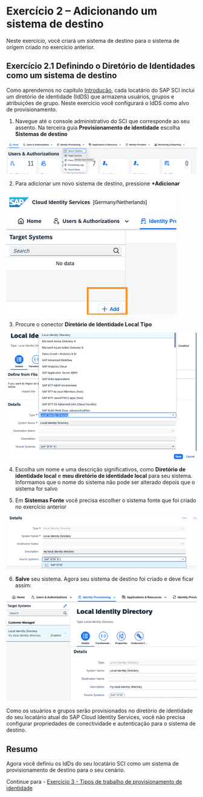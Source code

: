 # Exercício 2 – Adicionando um sistema de destino

Neste exercício, você criará um sistema de destino para o sistema de origem criado no exercício anterior.

## Exercício 2.1 Definindo o Diretório de Identidades como um sistema de destino

Como aprendemos no capítulo [Introdução](../ex0/README.md), cada locatário do SAP SCI inclui um diretório de identidade (IdDS) que armazena usuários, grupos e atribuições de grupo. Neste exercício você configurará o IdDS como alvo de provisionamento.

1. Navegue até o console administrativo do SCI que corresponde ao seu assento. Na terceira guia **Provisionamento de identidade** escolha **Sistemas de destino**

<img src="/exercises/ex2/images/21.png" largura=50% altura=50%>

2. Para adicionar um novo sistema de destino, pressione **+Adicionar**

<img src="/exercises/ex2/images/22.png" largura=50% altura=50%>
   
3. Procure o conector **Diretório de Identidade Local** **Tipo**

<img src="/exercises/ex2/images/23.png" largura=50% altura=50%>

4. Escolha um nome e uma descrição significativos, como **Diretório de identidade local** e **meu diretório de identidade local** para seu sistema. Informamos que o nome do sistema não pode ser alterado depois que o sistema for salvo
   
5. Em **Sistemas Fonte** você precisa escolher o sistema fonte que foi criado no exercício anterior

<img src="/exercises/ex2/images/25.png" largura=50% altura=50%>

6. **Salve** seu sistema. Agora seu sistema de destino foi criado e deve ficar assim:

<img src="/exercises/ex2/images/24.png" largura=50% altura=50%>

Como os usuários e grupos serão provisionados no diretório de identidade do seu locatário atual do SAP Cloud Identity Services, você não precisa configurar propriedades de conectividade e autenticação para o sistema de destino.


## Resumo

Agora você definiu os IdDs do seu locatário SCI como um sistema de provisionamento de destino para o seu cenário.

Continue para - [Exercício 3 - Tipos de trabalho de provisionamento de identidade](../ex3/README.md)
